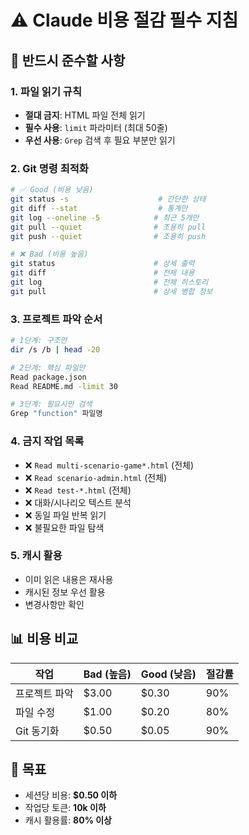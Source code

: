 # ⚠️ Claude 비용 절감 필수 지침

## 🚨 반드시 준수할 사항

### 1. 파일 읽기 규칙
- **절대 금지**: HTML 파일 전체 읽기
- **필수 사용**: `limit` 파라미터 (최대 50줄)
- **우선 사용**: `Grep` 검색 후 필요 부분만 읽기

### 2. Git 명령 최적화
```bash
# ✅ Good (비용 낮음)
git status -s                    # 간단한 상태
git diff --stat                  # 통계만
git log --oneline -5            # 최근 5개만
git pull --quiet                # 조용히 pull
git push --quiet                # 조용히 push

# ❌ Bad (비용 높음)
git status                      # 상세 출력
git diff                        # 전체 내용
git log                         # 전체 히스토리
git pull                        # 상세 병합 정보
```

### 3. 프로젝트 파악 순서
```bash
# 1단계: 구조만
dir /s /b | head -20

# 2단계: 핵심 파일만
Read package.json
Read README.md -limit 30

# 3단계: 필요시만 검색
Grep "function" 파일명
```

### 4. 금지 작업 목록
- ❌ `Read multi-scenario-game*.html` (전체)
- ❌ `Read scenario-admin.html` (전체)
- ❌ `Read test-*.html` (전체)
- ❌ 대화/시나리오 텍스트 분석
- ❌ 동일 파일 반복 읽기
- ❌ 불필요한 파일 탐색

### 5. 캐시 활용
- 이미 읽은 내용은 재사용
- 캐시된 정보 우선 활용
- 변경사항만 확인

## 📊 비용 비교
| 작업 | Bad (높음) | Good (낮음) | 절감률 |
|------|------------|-------------|--------|
| 프로젝트 파악 | $3.00 | $0.30 | 90% |
| 파일 수정 | $1.00 | $0.20 | 80% |
| Git 동기화 | $0.50 | $0.05 | 90% |

## 🎯 목표
- 세션당 비용: **$0.50 이하**
- 작업당 토큰: **10k 이하**
- 캐시 활용률: **80% 이상**